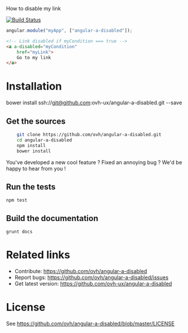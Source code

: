 
How to disable my link
 
[![Build Status](https://travis-ci.org/ovh/angular-a-disabled.svg)](https://travis-ci.org/ovh/angular-a-disabled)

```javascript
angular.module("myApp", ["angular-a-disabled"]);
```
 
```html
<!-- Link disabled if myCondition === true -->
<a a-disabled="myCondition"
    href="myLink">
    Go to my link
</a>
```
 
# Installation

bower install ssh://git@github.com:ovh-ux/angular-a-disabled.git --save
 
 
## Get the sources
 
```bash
    git clone https://github.com/ovh/angular-a-disabled.git
    cd angular-a-disabled
    npm install
    bower install
```
 
You've developed a new cool feature ? Fixed an annoying bug ? We'd be happy
to hear from you !
 
## Run the tests
 
```
npm test
```
 
## Build the documentation
 
```
grunt docs
```
 
# Related links
 
 * Contribute: https://github.com/ovh/angular-a-disabled
 * Report bugs: https://github.com/ovh/angular-a-disabled/issues
 * Get latest version: https://github.com/ovh-ux/angular-a-disabled
 
# License
 
See https://github.com/ovh/angular-a-disabled/blob/master/LICENSE
